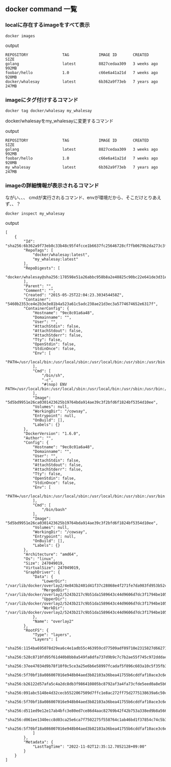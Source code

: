 ## docker command 一覧

### localに存在するimageをすべて表示
```docker images```

output
```
REPOSITORY               TAG             IMAGE ID       CREATED         SIZE
golang                   latest          8827cedaa309   3 weeks ago     992MB
foobar/hello             1.0             c66e6a41a21d   7 weeks ago     920MB
docker/whalesay          latest          6b362a9f73eb   7 years ago     247MB
```
### imageにタグ付けするコマンド

```docker tag docker/whalesay my_whalesay```

docker/whalesayをmy_whalesayに変更するコマンド

output

```
REPOSITORY               TAG             IMAGE ID       CREATED         SIZE
golang                   latest          8827cedaa309   3 weeks ago     992MB
foobar/hello             1.0             c66e6a41a21d   7 weeks ago     920MB
my_whalesay              latest          6b362a9f73eb   7 years ago     247MB
```

### imageの詳細情報が表示されるコマンド
ながい、、、
cmdが実行されるコマンド、envが環境だから、そこだけとりあえず、、？

```docker inspect my_whalesay```

output
```
[
    {
        "Id": "sha256:6b362a9f73eb8c33b48c95f4fcce1b6637fc25646728cf7fb0679b2da273c3f4",
        "RepoTags": [
            "docker/whalesay:latest",
            "my_whalesay:latest"
        ],
        "RepoDigests": [
            "docker/whalesay@sha256:178598e51a26abbc958b8a2e48825c90bc22e641de3d31e18aaf55f3258ba93b"
        ],
        "Parent": "",
        "Comment": "",
        "Created": "2015-05-25T22:04:23.303454458Z",
        "Container": "5460b2353ce4e2b3e3e81b4a523a61c5adc238ae21d3ec3a5774674652e6317f",
        "ContainerConfig": {
            "Hostname": "9ec8c01a6a48",
            "Domainname": "",
            "User": "",
            "AttachStdin": false,
            "AttachStdout": false,
            "AttachStderr": false,
            "Tty": false,
            "OpenStdin": false,
            "StdinOnce": false,
            "Env": [
                "PATH=/usr/local/bin:/usr/local/sbin:/usr/local/bin:/usr/sbin:/usr/bin:/sbin:/bin"
            ],
            "Cmd": [
                "/bin/sh",
                "-c",
                "#(nop) ENV PATH=/usr/local/bin:/usr/local/sbin:/usr/local/bin:/usr/sbin:/usr/bin:/sbin:/bin"
            ],
            "Image": "5d5bd9951e26ca0301423625b19764bda914ae39c3f2bfd6f1824bf5354d10ee",
            "Volumes": null,
            "WorkingDir": "/cowsay",
            "Entrypoint": null,
            "OnBuild": [],
            "Labels": {}
        },
        "DockerVersion": "1.6.0",
        "Author": "",
        "Config": {
            "Hostname": "9ec8c01a6a48",
            "Domainname": "",
            "User": "",
            "AttachStdin": false,
            "AttachStdout": false,
            "AttachStderr": false,
            "Tty": false,
            "OpenStdin": false,
            "StdinOnce": false,
            "Env": [
                "PATH=/usr/local/bin:/usr/local/sbin:/usr/local/bin:/usr/sbin:/usr/bin:/sbin:/bin"
            ],
            "Cmd": [
                "/bin/bash"
            ],
            "Image": "5d5bd9951e26ca0301423625b19764bda914ae39c3f2bfd6f1824bf5354d10ee",
            "Volumes": null,
            "WorkingDir": "/cowsay",
            "Entrypoint": null,
            "OnBuild": [],
            "Labels": {}
        },
        "Architecture": "amd64",
        "Os": "linux",
        "Size": 247049019,
        "VirtualSize": 247049019,
        "GraphDriver": {
            "Data": {
                "LowerDir": "/var/lib/docker/overlay2/4e843b2401d41f37c28868e4f271fe7da983fd953b52c6aa40008391af052d9d/diff:/var/lib/docker/overlay2/3c77955abf1781b312e0060d4aeb267f74cedb3ad36c0e53533db00ac576c644/diff:/var/lib/docker/overlay2/f77408f55baf0b6b0ca41e44d0f0b028fc925526d7349a6b07620d2a66220702/diff:/var/lib/docker/overlay2/6f0e9ee29ce2f3ab0689fd126482da3b03b4ab804803a1597774f27444607073/diff:/var/lib/docker/overlay2/a879578d60a3603afd65184d135cdf610b646241fea2b5981fb03444b14acf5e/diff:/var/lib/docker/overlay2/accf76da79d665b7d42f21545beeb351daa575bd0d9388ad08e773db5bacee44/diff:/var/lib/docker/overlay2/4b928b3fdd1b1cb23cd24a81be7d5cc35ef47809b5ba26a16cf696cab9b9149c/diff:/var/lib/docker/overlay2/af3243a13e57920ad1b3733ddfb6ac58af921072230770fb7051004a2ddd768a/diff:/var/lib/docker/overlay2/8e39e0442b88847c471f1c02f5f4d2cecba36690c16dbb68a40879367e3c4c14/diff",
                "MergedDir": "/var/lib/docker/overlay2/5243b217c9b51da1589643c44d9606d7dc3f1794be1057da201b575f3f195059/merged",
                "UpperDir": "/var/lib/docker/overlay2/5243b217c9b51da1589643c44d9606d7dc3f1794be1057da201b575f3f195059/diff",
                "WorkDir": "/var/lib/docker/overlay2/5243b217c9b51da1589643c44d9606d7dc3f1794be1057da201b575f3f195059/work"
            },
            "Name": "overlay2"
        },
        "RootFS": {
            "Type": "layers",
            "Layers": [
                "sha256:1154ba695078d29ea6c4e1adb55c463959cd77509adf09710e2315827d66271a",
                "sha256:528c8710fd95f61d40b8bb8a549fa8dfa737d9b9c7c7b2ae55f745c972dddacd",
                "sha256:37ee47034d9b78f10f0c5ce3a25e6b6e58997fcadaf5f896c603a10c5f35fb31",
                "sha256:5f70bf18a086007016e948b04aed3b82103a36bea41755b6cddfaf10ace3c6ef",
                "sha256:b26122d57afa5c4a2dc8db3f986410805bc8792af3a4fa73cfde5eed0a8e5b6d",
                "sha256:091abc5148e4d32cecb5522067509d7ffc1e8ac272ff75d2775138639a6c50ca",
                "sha256:5f70bf18a086007016e948b04aed3b82103a36bea41755b6cddfaf10ace3c6ef",
                "sha256:d511ed9e12e17ab4bfc3e80ed7ce86d4aac82769b42f42b753a338ed9b8a566d",
                "sha256:d061ee1340ecc8d03ca25e6ca7f7502275f558764c1ab46bd1f37854c74c5b3f",
                "sha256:5f70bf18a086007016e948b04aed3b82103a36bea41755b6cddfaf10ace3c6ef"
            ]
        },
        "Metadata": {
            "LastTagTime": "2022-11-02T12:35:12.7052128+09:00"
        }
    }
]
```
